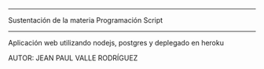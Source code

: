 **********************************************

Sustentación de la materia Programación Script

**********************************************

Aplicación web utilizando nodejs, postgres y deplegado en heroku



AUTOR: JEAN PAUL VALLE RODRÍGUEZ

